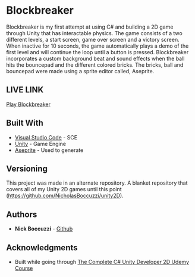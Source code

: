 # Blockbreaker

Blockbreaker is my first attempt at using C# and building a 2D game through Unity that has interactable physics. The game consists of a two different levels, a start screen, game over screen and a victory screen. When inactive for 10 seconds, the game automatically plays a demo of the first level and will continue the loop until a button is pressed. Blockbreaker incorporates a custom background beat and sound effects when the ball hits the bouncepad and the different colored bricks. The bricks, ball and bouncepad were made using a sprite editor called, Aseprite.

## LIVE LINK 
[Play Blockbreaker](http://www.nicholasboccuzzi.com/blockbreaker)

## Built With

* [Visual Studio Code](https://code.visualstudio.com/) - SCE
* [Unity](https://www.unity.com) - Game Engine
* [Aseprite](https://www.aseprite.org/) - Used to generate 

## Versioning

This project was made in an alternate repository. A blanket repository that covers all of my Unity 2D games until this point (https://github.com/NicholasBoccuzzi/unity2D). 

## Authors

* **Nick Boccuzzi** - [Github](https://github.com/NicholasBoccuzzi/)

## Acknowledgments

* Built while going through [The Complete C# Unity Developer 2D Udemy Course](https://www.udemy.com/unitycourse/)